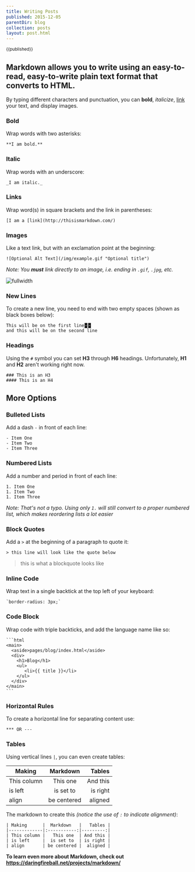 ```yaml
---
title: Writing Posts
published: 2015-12-05
parentDir: blog
collection: posts
layout: post.html
---
```


<small>{{published}}</small>

## Markdown allows you to write using an easy-to-read, easy-to-write plain text format that converts to HTML.

By typing different characters and punctuation, you can **bold**, _italicize_, [link](http://thisismarkdown.com/) your text, and display images.

### Bold
Wrap words with two asterisks:

    **I am bold.**

### Italic
Wrap words with an underscore:

    _I am italic._

### Links
Wrap word(s) in square brackets and the link in parentheses:

    [I am a [link](http://thisismarkdown.com/)

### Images
Like a text link, but with an exclamation point at the beginning:

    ![Optional Alt Text](/img/example.gif "Optional title")

_Note: You **must** link directly to an image, i.e. ending in `.gif`, `.jpg`, etc._

![fullwidth](https://farm6.static.flickr.com/5029/5658551241_8852d44b38_o.gif "An Emedded Image in Markdown")

### New Lines
To create a new line, you need to end with two empty spaces (shown as black boxes below):

    This will be on the first line🁢🁢  
    and this will be on the second line

### Headings
Using the `#` symbol you can set **H3** through **H6** headings. Unfortunately, **H1** and **H2** aren't working right now.

    ### This is an H3
    #### This is an H4


## More Options

### Bulleted Lists
Add a dash `-` in front of each line:

    - Item One
    - Item Two
    - Item Three

### Numbered Lists
Add a number and period in front of each line:

    1. Item One
    1. Item Two
    1. Item Three

_Note: That's not a typo. Using only `1.` will still convert to a proper numbered list, which makes reordering lists a lot easier_

### Block Quotes
Add a  ` > ` at the beginning of a paragraph to quote it:

    > this line will look like the quote below

> this is what a blockquote looks like

### Inline Code
Wrap text in a single backtick at the top left of your keyboard:

    `border-radius: 3px;`

### Code Block
Wrap code with triple backticks, and add the language name like so:

    ```html
    <main>
      <aside>pages/blog/index.html</aside>
      <div>
        <h1>Blog</h1>
        <ul>
           <li>{{ title }}</li>
        </ul>
      </div>
    </main>
    ```

### Horizontal Rules
To create a horizontal line for separating content use:

    *** OR ---

### Tables
Using vertical lines `|`, you can even create tables:  

| Making      |  Markdown   |   Tables |
|-------------|:-----------:|---------:|
| This column |   This one  | And this |
| is left     |  is set to  | is right |
| align       | be centered |  aligned |

The markdown to create this _(notice the use of `:` to indicate alignment)_:  

    | Making      |  Markdown   |   Tables |
    |-------------|:-----------:|---------:|
    | This column |   This one  | And this |
    | is left     |  is set to  | is right |
    | align       | be centered |  aligned |

**To learn even more about Markdown, check out https://daringfireball.net/projects/markdown/**
